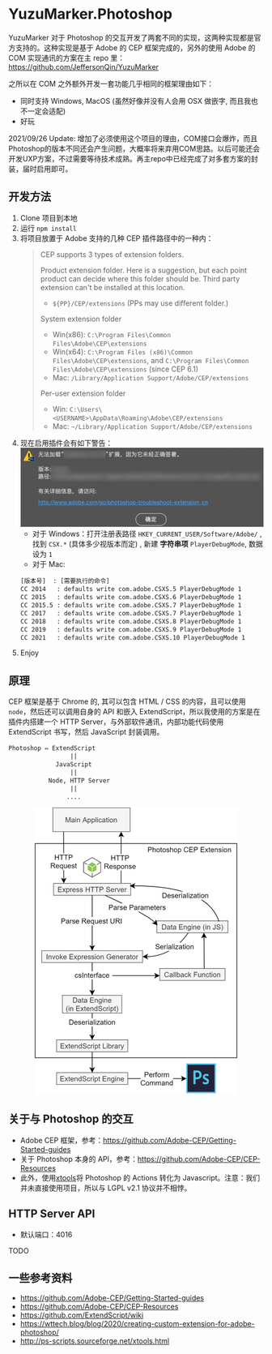 # YuzuMarker.Photoshop

YuzuMarker 对于 Photoshop 的交互开发了两套不同的实现，这两种实现都是官方支持的。这种实现是基于 Adobe 的 CEP 框架完成的，另外的使用 Adobe 的 COM 实现通讯的方案在主 repo 里：https://github.com/JeffersonQin/YuzuMarker

之所以在 COM 之外额外开发一套功能几乎相同的框架理由如下：

* 同时支持 Windows, MacOS (虽然好像并没有人会用 OSX 做嵌字, 而且我也不一定会适配)
* 好玩

2021/09/26 Update: 增加了必须使用这个项目的理由，COM接口会爆炸，而且Photoshop的版本不同还会产生问题，大概率将来弃用COM思路。以后可能还会开发UXP方案，不过需要等待技术成熟。再主repo中已经完成了对多套方案的封装，届时启用即可。

## 开发方法

1. Clone 项目到本地
2. 运行 `npm install`
3. 将项目放置于 Adobe 支持的几种 CEP 插件路径中的一种内：
   > CEP supports 3 types of extension folders.
   > 
   > Product extension folder. Here is a suggestion, but each point product can decide where this folder should be. Third party extension can't be installed at this location.
   > * `${PP}/CEP/extensions` (PPs may use different folder.)
   > 
   > System extension folder
   > * Win(x86): `C:\Program Files\Common Files\Adobe\CEP\extensions`
   > * Win(x64): `C:\Program Files (x86)\Common Files\Adobe\CEP\extensions`, and `C:\Program Files\Common Files\Adobe\CEP\extensions` (since CEP 6.1)
   > * Mac: `/Library/Application Support/Adobe/CEP/extensions`
   > 
   > Per-user extension folder
   > * Win: `C:\Users\<USERNAME>\AppData\Roaming\Adobe\CEP/extensions`
   > * Mac: `~/Library/Application Support/Adobe/CEP/extensions`
4. 现在启用插件会有如下警告：
   ![](./imgs/signature.png)
   * 对于 Windows：打开注册表路径 `HKEY_CURRENT_USER/Software/Adobe/` , 找到 `CSX.*` (具体多少视版本而定) , 新建 **字符串项** `PlayerDebugMode`, 数据设为 `1`
   * 对于 Mac: 
   ```
   [版本号]  : [需要执行的命令]
   CC 2014   : defaults write com.adobe.CSXS.5 PlayerDebugMode 1
   CC 2015   : defaults write com.adobe.CSXS.6 PlayerDebugMode 1
   CC 2015.5 : defaults write com.adobe.CSXS.7 PlayerDebugMode 1
   CC 2017   : defaults write com.adobe.CSXS.7 PlayerDebugMode 1
   CC 2018   : defaults write com.adobe.CSXS.8 PlayerDebugMode 1
   CC 2019   : defaults write com.adobe.CSXS.9 PlayerDebugMode 1
   CC 2021   : defaults write com.adobe.CSXS.10 PlayerDebugMode 1
   ```
5. Enjoy

## 原理

CEP 框架是基于 Chrome 的, 其可以包含 HTML / CSS 的内容，且可以使用 `node`，然后还可以调用自身的 API 和嵌入 ExtendScript，所以我使用的方案是在插件内搭建一个 HTTP Server，与外部软件通讯，内部功能代码使用 ExtendScript 书写，然后 JavaScript 封装调用。

```
Photoshop ⇔ ExtendScript
                 ||
             JavaScript
                 ||
           Node, HTTP Server
                 ||
                ....
```

<div align="center">
	<img src="./imgs/architecture.png" width=400>
</div>

## 关于与 Photoshop 的交互

* Adobe CEP 框架，参考：https://github.com/Adobe-CEP/Getting-Started-guides
* 关于 Photoshop 本身的 API，参考：https://github.com/Adobe-CEP/CEP-Resources
* 此外，使用[xtools](http://ps-scripts.sourceforge.net/xtools.html)将 Photoshop 的 Actions 转化为 Javascript。注意：我们并未直接使用项目，所以与 LGPL v2.1 协议并不相悖。

## HTTP Server API

* 默认端口：4016

TODO

## 一些参考资料

* https://github.com/Adobe-CEP/Getting-Started-guides
* https://github.com/Adobe-CEP/CEP-Resources
* https://github.com/ExtendScript/wiki
* https://wttech.blog/blog/2020/creating-custom-extension-for-adobe-photoshop/
* http://ps-scripts.sourceforge.net/xtools.html
